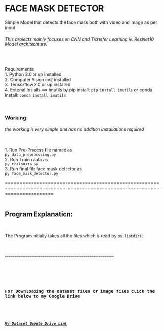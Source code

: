 # FACE MASK DETECTOR
Simple Model that detects the face mask both with video and Image as per inout
<br>
<h6>
  This projects mainly focuses on CNN and Transfer Learning ie. ResNet10 Model architechture.
</h6>
<br>
<p>
  Requirements:<br>
  1. Python 3.0 or up installed<br>
  2. Computer Vision cv2 installed<br>
  3. Tensorflow 2.0 or up installed<br>
  4. Extenal Installs ==> imutils by pip install: <code>pip install imutils</code> or conda install: <code>conda install imutils</code>
<p>
<br>
<h3>
  Working:
</h3>
<p>
  <h6>the working is very simple and has no addition installations required</h6><br>
  1. Run Pre-Process file named as <br><code>py data_preprocssing.py</code><br>
  2. Run Train daata as <br><code>py trainData.py</code><br>
  3. Run final file face mask detector as <br><code>py face_mask_detector.py</code><br>
</p>
<p>=============================================================================================================================<br>
<br>
<h2>
  Program Explanation:
</h2>
<br>
<p>
  <p>The Program initially takes all the files which is read by <code>os.listdir()</p>
    
    ==========================================================
</p>
<br>
<h3>For Downloading the dataset files or image files click the link below to my Google Drive</h3><br><br>
<h5><a href="https://drive.google.com/file/d/1mpdde7IkV2j7XoteLf4hgjPCoX9cPVl4/view?usp=sharing">My Dataset Google Drive Link</a></h5>
